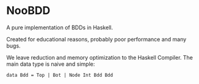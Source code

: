NooBDD
======

A pure implementation of BDDs in Haskell.

Created for educational reasons, probably poor performance and many bugs.

We leave reduction and memory optimization to the Haskell Compiler.
The main data type is naive and simple:

    data Bdd = Top | Bot | Node Int Bdd Bdd
